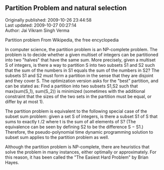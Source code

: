 ## Partition Problem and natural selection  
Originally published: 2009-10-26 23:44:58  
Last updated: 2009-10-27 00:27:14  
Author: Jai Vikram Singh Verma  
  
Partition problem
From Wikipedia, the free encyclopedia

In computer science, the partition problem is an NP-complete problem. The problem is to decide whether a given multiset of integers can be partitioned into two "halves" that have the same sum. More precisely, given a multiset S of integers, is there a way to partition S into two subsets S1 and S2 such that the sum of the numbers in S1 equals the sum of the numbers in S2? The subsets S1 and S2 must form a partition in the sense that they are disjoint and they cover S. The optimization version asks for the "best" partition, and can be stated as: Find a partition into two subsets S1,S2 such that max(sum(S_1), sum(S_2)) is minimized (sometimes with the additional constraint that the sizes of the two sets in the partition must be equal, or differ by at most 1).

The partition problem is equivalent to the following special case of the subset sum problem: given a set S of integers, is there a subset S1 of S that sums to exactly t /2 where t is the sum of all elements of S? (The equivalence can be seen by defining S2 to be the difference S − S1.) Therefore, the pseudo-polynomial time dynamic programming solution to subset sum applies to the partition problem as well.

Although the partition problem is NP-complete, there are heuristics that solve the problem in many instances, either optimally or approximately. For this reason, it has been called the "The Easiest Hard Problem" by Brian Hayes.